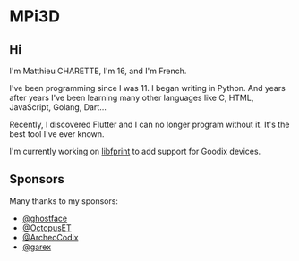 # MPi3D

## Hi

I'm Matthieu CHARETTE, I'm 16, and I'm French.

I've been programming since I was 11. I began writing in Python. And years after years I've been learning many other languages like C, HTML, JavaScript, Golang, Dart...

Recently, I discovered Flutter and I can no longer program without it. It's the best tool I've ever known.

I'm currently working on [libfprint](https://github.com/freedesktop/libfprint) to add support for Goodix devices.

## Sponsors

Many thanks to my sponsors:

+ [@ghostface](https://github.com/ghostface)
+ [@OctopusET](https://github.com/OctopusET)
+ [@ArcheoCodix](https://github.com/ArcheoCodix)
+ [@garex](https://github.com/garex)
